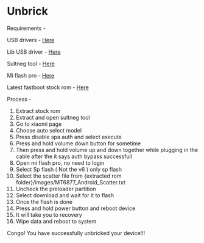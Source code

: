 # Unbrick

Requirements - 

USB drivers - [Here](https://github.com/samrth012/Unbrick/releases/download/Tools/MediaTek_USB_VCOM_drivers.zip)

Lib USB driver - [Here](https://github.com/samrth012/Unbrick/releases/download/Tools/libusb-win32-devel-filter-1.2.6.0_bypassfrpfiles.com.zip)

Sultneg tool - [Here](https://github.com/samrth012/Unbrick/releases/download/Tools/MTK.GSM.Sulteng.V1.3.8.rar)

Mi flash pro - [Here](https://github.com/samrth012/Unbrick/releases/download/Tools/MiFlash_Pro_v7.3.608.18_EN_Setup.zip)

Latest fastboot stock rom - [Here](https://xiaomifirmwareupdater.com/miui/pissarro/)


Process - 
1) Extract stock rom
2) Extract and open sultneg tool
3) Go to xiaomi page
4) Choose auto select model
5) Press disable spa auth and select execute 
6) Press and hold volume down button for sometime 
7) Then press and hold volume up and down together while plugging in the cable after the it says auth bypass successfull 
8) Open mi flash pro, no need to login 
9) Select Sp flash ( Not the v6 ) only sp flash 
10) Select the scatter file from {extracted rom folder}/images/MT6877_Android_Scatter.txt 
11) Uncheck the preloader partition
12) Select download and wait for it to flash 
13) Once the flash is done 
14) Press and hold power button and reboot device 
15) It will take you to recovery
16) Wipe data and reboot to system 

Congo! You have successfully unbricked your device!!!
